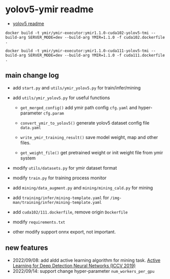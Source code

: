 # yolov5-ymir readme
- [yolov5 readme](./README_yolov5.md)

```
docker build -t ymir/ymir-executor:ymir1.1.0-cuda102-yolov5-tmi --build-arg SERVER_MODE=dev --build-arg YMIR=1.1.0 -f cuda102.dockerfile .

docker build -t ymir/ymir-executor:ymir1.1.0-cuda111-yolov5-tmi --build-arg SERVER_MODE=dev --build-arg YMIR=1.1.0 -f cuda111.dockerfile .
```

## main change log

- add `start.py` and `utils/ymir_yolov5.py` for train/infer/mining

- add `utils/ymir_yolov5.py` for useful functions

    - `get_merged_config()` add ymir path config `cfg.yaml` and hyper-parameter `cfg.param`

    - `convert_ymir_to_yolov5()` generate yolov5 dataset config file `data.yaml`

    - `write_ymir_training_result()` save model weight, map and other files.

    - `get_weight_file()` get pretrained weight or init weight file from ymir system

- modify `utils/datasets.py` for ymir dataset format

- modify `train.py` for training process monitor

- add `mining/data_augment.py` and `mining/mining_cald.py` for mining

- add `training/infer/mining-template.yaml` for `/img-man/training/infer/mining-template.yaml`

- add `cuda102/111.dockerfile`, remove origin `Dockerfile`

- modify `requirements.txt`

- other modify support onnx export, not important.

## new features

- 2022/09/08: add aldd active learning algorithm for mining task. [Active Learning for Deep Detection Neural Networks (ICCV 2019)](https://gitlab.com/haghdam/deep_active_learning)
- 2022/09/14: support change hyper-parameter `num_workers_per_gpu`
